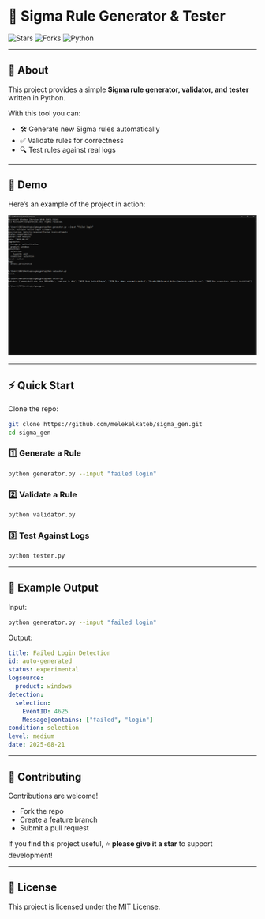 # 🔐 Sigma Rule Generator & Tester

![Stars](https://img.shields.io/github/stars/melekelkateb/sigma_gen?style=flat&color=yellow)
![Forks](https://img.shields.io/github/forks/melekelkateb/sigma_gen?style=flat&color=blue)
![Python](https://img.shields.io/badge/python-3.8%2B-blue)

---

## 📖 About
This project provides a simple **Sigma rule generator, validator, and tester** written in Python.  

With this tool you can:
- 🛠️ Generate new Sigma rules automatically  
- ✅ Validate rules for correctness  
- 🔍 Test rules against real logs  

---

## 📸 Demo
Here’s an example of the project in action:

![Demo Screenshot](assets/demo.png)

---

## ⚡ Quick Start

Clone the repo:
```bash
git clone https://github.com/melekelkateb/sigma_gen.git
cd sigma_gen
```

### 1️⃣ Generate a Rule
```bash
python generator.py --input "failed login"
```

### 2️⃣ Validate a Rule
```bash
python validator.py
```

### 3️⃣ Test Against Logs
```bash
python tester.py
```

---

## 📝 Example Output

Input:  
```bash
python generator.py --input "failed login"
```

Output:  
```yaml
title: Failed Login Detection
id: auto-generated
status: experimental
logsource:
  product: windows
detection:
  selection:
    EventID: 4625
    Message|contains: ["failed", "login"]
condition: selection
level: medium
date: 2025-08-21
```

---

## 🤝 Contributing
Contributions are welcome!  
- Fork the repo  
- Create a feature branch  
- Submit a pull request  

If you find this project useful, ⭐ **please give it a star** to support development!

---

## 📜 License
This project is licensed under the MIT License.
